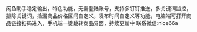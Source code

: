 闲鱼助手稳定输出，特色功能，无需登陆账号，支持多钉钉推送，多关键词监控，排除关键词，捡漏商品价格区间自定义，发布时间自定义等功能，电脑端可打开商品链接扫码进入，手机端一键跳转商品界面，持续更新中
联系微信:nice66a
